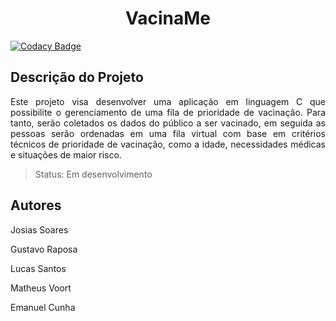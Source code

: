 <h1 align="center"> VacinaMe </h1>

[![Codacy Badge](https://app.codacy.com/project/badge/Grade/6418e46802354704a8065287fb5ac636)](https://www.codacy.com/gh/josiassoares/VacinaMe/dashboard?utm_source=github.com&amp;utm_medium=referral&amp;utm_content=josiassoares/VacinaMe&amp;utm_campaign=Badge_Grade)

## Descrição do Projeto
<p align="justify"> Este projeto visa desenvolver uma aplicação em linguagem C que possibilite o gerenciamento de uma fila de prioridade de vacinação. Para tanto, serão coletados os dados do público a ser vacinado, em seguida as pessoas serão ordenadas em uma fila virtual com base em critérios técnicos de prioridade de vacinação, como a idade, necessidades médicas e situações de maior risco.
</p>

> Status: Em desenvolvimento

## Autores
<p>Josias Soares</p>
<p>Gustavo Raposa</p>
<p>Lucas Santos</p>
<p>Matheus Voort</p>
<p>Emanuel Cunha</p>
